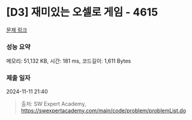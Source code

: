 # [D3] 재미있는 오셀로 게임 - 4615 

[문제 링크](https://swexpertacademy.com/main/code/problem/problemDetail.do?contestProbId=AWQmA4uK8ygDFAXj) 

### 성능 요약

메모리: 51,132 KB, 시간: 181 ms, 코드길이: 1,611 Bytes

### 제출 일자

2024-11-11 21:40



> 출처: SW Expert Academy, https://swexpertacademy.com/main/code/problem/problemList.do